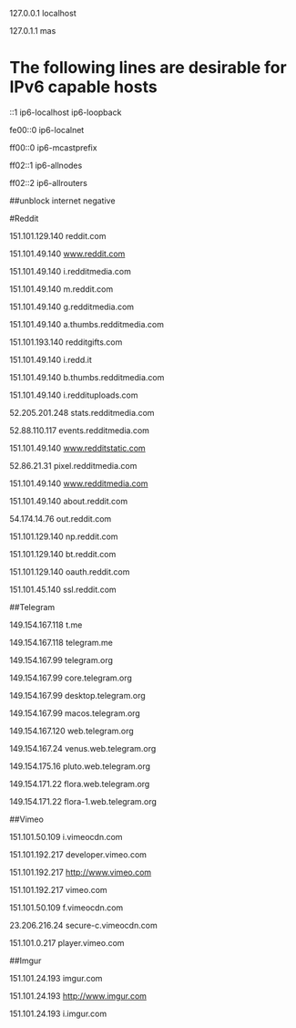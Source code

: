 127.0.0.1	localhost

127.0.1.1	mas

# The following lines are desirable for IPv6 capable hosts
::1     ip6-localhost ip6-loopback

fe00::0 ip6-localnet

ff00::0 ip6-mcastprefix

ff02::1 ip6-allnodes

ff02::2 ip6-allrouters

##unblock internet negative

#Reddit

151.101.129.140 reddit.com

151.101.49.140  www.reddit.com

151.101.49.140  i.redditmedia.com

151.101.49.140  m.reddit.com

151.101.49.140  g.redditmedia.com

151.101.49.140  a.thumbs.redditmedia.com

151.101.193.140 redditgifts.com

151.101.49.140  i.redd.it

151.101.49.140  b.thumbs.redditmedia.com

151.101.49.140  i.reddituploads.com

52.205.201.248  stats.redditmedia.com

52.88.110.117 events.redditmedia.com

151.101.49.140  www.redditstatic.com

52.86.21.31 pixel.redditmedia.com

151.101.49.140  www.redditmedia.com

151.101.49.140  about.reddit.com

54.174.14.76 out.reddit.com

151.101.129.140 np.reddit.com

151.101.129.140 bt.reddit.com

151.101.129.140 oauth.reddit.com

151.101.45.140 ssl.reddit.com

##Telegram

149.154.167.118 t.me

149.154.167.118 telegram.me

149.154.167.99 telegram.org

149.154.167.99 core.telegram.org

149.154.167.99 desktop.telegram.org

149.154.167.99 macos.telegram.org

149.154.167.120 web.telegram.org

149.154.167.24 venus.web.telegram.org

149.154.175.16 pluto.web.telegram.org

149.154.171.22 flora.web.telegram.org

149.154.171.22 flora-1.web.telegram.org

##Vimeo

151.101.50.109  i.vimeocdn.com

151.101.192.217 developer.vimeo.com

151.101.192.217 http://www.vimeo.com

151.101.192.217 vimeo.com

151.101.50.109  f.vimeocdn.com

23.206.216.24 secure-c.vimeocdn.com

151.101.0.217 player.vimeo.com

##Imgur

151.101.24.193 imgur.com

151.101.24.193 http://www.imgur.com

151.101.24.193 i.imgur.com

